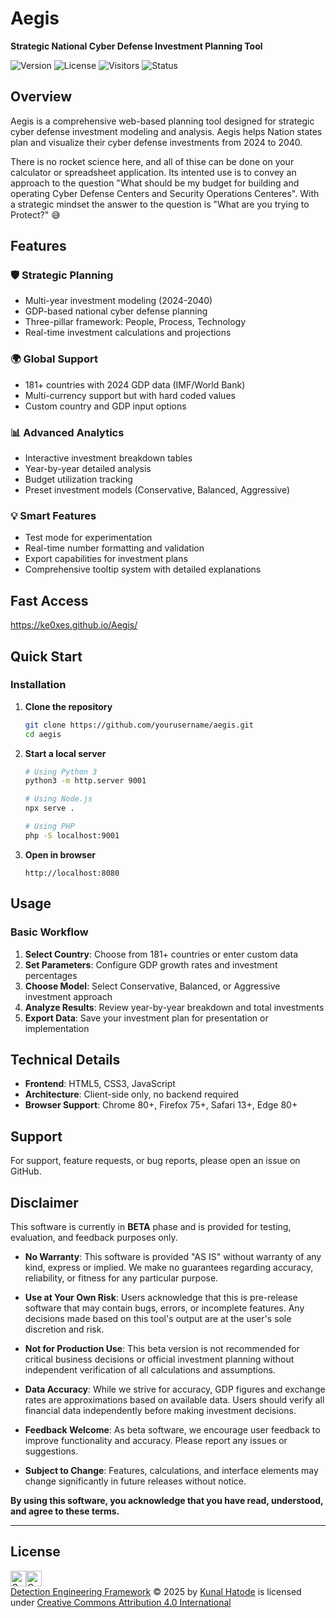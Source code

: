 # Aegis
**Strategic National Cyber Defense Investment Planning Tool**

![Version](https://img.shields.io/badge/version-0.7.1-blue.svg)
![License](https://img.shields.io/badge/license-CC%20BY%204.0-green.svg)
![Visitors](https://api.visitorbadge.io/api/visitors?path=https%3A%2F%2Fgithub.com%2FKe0xes%2FAegis&countColor=%2337d67a&style=flat)
![Status](https://img.shields.io/badge/status-Beta-orange.svg)

## Overview

Aegis is a comprehensive web-based planning tool designed for strategic cyber defense investment modeling and analysis. Aegis helps Nation states plan and visualize their cyber defense investments from 2024 to 2040.

There is no rocket science here, and all of thise can be done on your calculator or spreadsheet application. Its intented use is to convey an approach to the question "What should be my budget for building and operating Cyber Defense Centers and Security Operations Centeres". With a strategic mindset the answer to the question is "What are you trying to Protect?" 😅

## Features

### 🛡️ **Strategic Planning**
- Multi-year investment modeling (2024-2040)
- GDP-based national cyber defense planning
- Three-pillar framework: People, Process, Technology
- Real-time investment calculations and projections

### 🌍 **Global Support**
- 181+ countries with 2024 GDP data (IMF/World Bank)
- Multi-currency support but with hard coded values
- Custom country and GDP input options

### 📊 **Advanced Analytics**
- Interactive investment breakdown tables
- Year-by-year detailed analysis
- Budget utilization tracking
- Preset investment models (Conservative, Balanced, Aggressive)

### 💡 **Smart Features**
- Test mode for experimentation
- Real-time number formatting and validation
- Export capabilities for investment plans
- Comprehensive tooltip system with detailed explanations

## Fast Access
https://ke0xes.github.io/Aegis/

## Quick Start

### Installation

1. **Clone the repository**
   ```bash
   git clone https://github.com/yourusername/aegis.git
   cd aegis
   ```

2. **Start a local server**
   ```bash
   # Using Python 3
   python3 -m http.server 9001
   
   # Using Node.js
   npx serve .
   
   # Using PHP
   php -S localhost:9001
   ```

3. **Open in browser**
   ```
   http://localhost:8080
   ```

## Usage

### Basic Workflow

1. **Select Country**: Choose from 181+ countries or enter custom data
2. **Set Parameters**: Configure GDP growth rates and investment percentages
3. **Choose Model**: Select Conservative, Balanced, or Aggressive investment approach
4. **Analyze Results**: Review year-by-year breakdown and total investments
5. **Export Data**: Save your investment plan for presentation or implementation

## Technical Details

- **Frontend**: HTML5, CSS3, JavaScript
- **Architecture**: Client-side only, no backend required
- **Browser Support**: Chrome 80+, Firefox 75+, Safari 13+, Edge 80+

## Support

For support, feature requests, or bug reports, please open an issue on GitHub.

## Disclaimer

This software is currently in **BETA** phase and is provided for testing, evaluation, and feedback purposes only.

- **No Warranty**:
This software is provided "AS IS" without warranty of any kind, express or implied. We make no guarantees regarding accuracy, reliability, or fitness for any particular purpose.

-  **Use at Your Own Risk**:
Users acknowledge that this is pre-release software that may contain bugs, errors, or incomplete features. Any decisions made based on this tool's output are at the user's sole discretion and risk.

- **Not for Production Use**:
This beta version is not recommended for critical business decisions or official investment planning without independent verification of all calculations and assumptions.

- **Data Accuracy**:
While we strive for accuracy, GDP figures and exchange rates are approximations based on available data. Users should verify all financial data independently before making investment decisions.

- **Feedback Welcome**:
As beta software, we encourage user feedback to improve functionality and accuracy. Please report any issues or suggestions.

- **Subject to Change**:
Features, calculations, and interface elements may change significantly in future releases without notice.


**By using this software, you acknowledge that you have read, understood, and agree to these terms.**

---

## License

<img src="https://mirrors.creativecommons.org/presskit/icons/cc.svg" alt="Creative Commons By" width="25" height="25"><img src="https://mirrors.creativecommons.org/presskit/icons/by.svg" alt="Creative Commons By" width="25" height="25"> <br>
<a href="https://github.com/Ke0xes/Detection-Engineering-Framework">Detection Engineering Framework</a> © 2025 by <a href="https://kunal.hatode.com">Kunal Hatode</a> is licensed under <a href="https://creativecommons.org/licenses/by/4.0/">Creative Commons Attribution 4.0 International</a>

